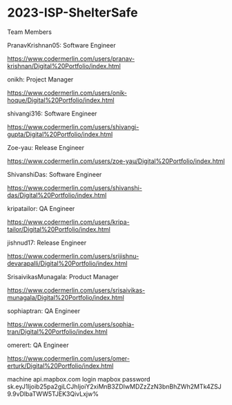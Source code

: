 # 2023-ISP-ShelterSafe
Team Members

PranavKrishnan05: Software Engineer

https://www.codermerlin.com/users/pranav-krishnan/Digital%20Portfolio/index.html

onikh: Project Manager

https://www.codermerlin.com/users/onik-hoque/Digital%20Portfolio/index.html

shivangi316: Software Engineer

https://www.codermerlin.com/users/shivangi-gupta/Digital%20Portfolio/index.html

Zoe-yau: Release Engineer

https://www.codermerlin.com/users/zoe-yau/Digital%20Portfolio/index.html

ShivanshiDas: Software Engineer

https://www.codermerlin.com/users/shivanshi-das/Digital%20Portfolio/index.html

kripatailor: QA Engineer

https://www.codermerlin.com/users/kripa-tailor/Digital%20Portfolio/index.html

jishnud17: Release Engineer

https://www.codermerlin.com/users/srijishnu-devarapalli/Digital%20Portfolio/index.html

SrisaivikasMunagala: Product Manager

https://www.codermerlin.com/users/srisaivikas-munagala/Digital%20Portfolio/index.html

sophiaptran: QA Engineer 

https://www.codermerlin.com/users/sophia-tran/Digital%20Portfolio/index.html

omerert: QA Engineer 

https://www.codermerlin.com/users/omer-erturk/Digital%20Portfolio/index.html


machine api.mapbox.com login mapbox password sk.eyJ1Ijoib25pa2giLCJhIjoiY2xiMnB3ZDIwMDZzZzN3bnBhZWh2MTk4ZSJ9.9vDlbaTWW5TJEK3QivLxjw%    
